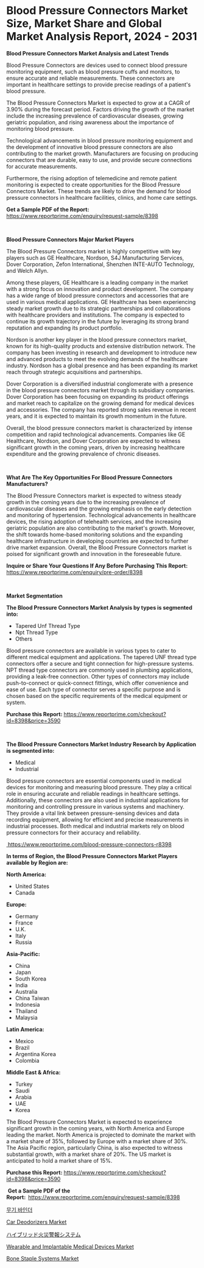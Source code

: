 <p><h1>Blood Pressure Connectors Market Size, Market Share and Global Market Analysis Report, 2024 - 2031</h1></p><p><strong>Blood Pressure Connectors Market Analysis and Latest Trends</strong></p>
<p><p>Blood Pressure Connectors are devices used to connect blood pressure monitoring equipment, such as blood pressure cuffs and monitors, to ensure accurate and reliable measurements. These connectors are important in healthcare settings to provide precise readings of a patient's blood pressure.</p><p>The Blood Pressure Connectors Market is expected to grow at a CAGR of 3.90% during the forecast period. Factors driving the growth of the market include the increasing prevalence of cardiovascular diseases, growing geriatric population, and rising awareness about the importance of monitoring blood pressure.</p><p>Technological advancements in blood pressure monitoring equipment and the development of innovative blood pressure connectors are also contributing to the market growth. Manufacturers are focusing on producing connectors that are durable, easy to use, and provide secure connections for accurate measurements.</p><p>Furthermore, the rising adoption of telemedicine and remote patient monitoring is expected to create opportunities for the Blood Pressure Connectors Market. These trends are likely to drive the demand for blood pressure connectors in healthcare facilities, clinics, and home care settings.</p></p>
<p><strong>Get a Sample PDF of the Report:&nbsp;</strong> <a href="https://www.reportprime.com/enquiry/request-sample/8398">https://www.reportprime.com/enquiry/request-sample/8398</a></p>
<p>&nbsp;</p>
<p><strong>Blood Pressure Connectors Major Market Players</strong></p>
<p><p>The Blood Pressure Connectors market is highly competitive with key players such as GE Healthcare, Nordson, S4J Manufacturing Services, Dover Corporation, Zefon International, Shenzhen INTE-AUTO Technology, and Welch Allyn. </p><p>Among these players, GE Healthcare is a leading company in the market with a strong focus on innovation and product development. The company has a wide range of blood pressure connectors and accessories that are used in various medical applications. GE Healthcare has been experiencing steady market growth due to its strategic partnerships and collaborations with healthcare providers and institutions. The company is expected to continue its growth trajectory in the future by leveraging its strong brand reputation and expanding its product portfolio.</p><p>Nordson is another key player in the blood pressure connectors market, known for its high-quality products and extensive distribution network. The company has been investing in research and development to introduce new and advanced products to meet the evolving demands of the healthcare industry. Nordson has a global presence and has been expanding its market reach through strategic acquisitions and partnerships.</p><p>Dover Corporation is a diversified industrial conglomerate with a presence in the blood pressure connectors market through its subsidiary companies. Dover Corporation has been focusing on expanding its product offerings and market reach to capitalize on the growing demand for medical devices and accessories. The company has reported strong sales revenue in recent years, and it is expected to maintain its growth momentum in the future.</p><p>Overall, the blood pressure connectors market is characterized by intense competition and rapid technological advancements. Companies like GE Healthcare, Nordson, and Dover Corporation are expected to witness significant growth in the coming years, driven by increasing healthcare expenditure and the growing prevalence of chronic diseases.</p></p>
<p>&nbsp;</p>
<p><strong>What Are The Key Opportunities For Blood Pressure Connectors Manufacturers?</strong></p>
<p><p>The Blood Pressure Connectors market is expected to witness steady growth in the coming years due to the increasing prevalence of cardiovascular diseases and the growing emphasis on the early detection and monitoring of hypertension. Technological advancements in healthcare devices, the rising adoption of telehealth services, and the increasing geriatric population are also contributing to the market's growth. Moreover, the shift towards home-based monitoring solutions and the expanding healthcare infrastructure in developing countries are expected to further drive market expansion. Overall, the Blood Pressure Connectors market is poised for significant growth and innovation in the foreseeable future.</p></p>
<p><strong>Inquire or Share Your Questions If Any Before Purchasing This Report:</strong> <a href="https://www.reportprime.com/enquiry/pre-order/8398">https://www.reportprime.com/enquiry/pre-order/8398</a></p>
<p>&nbsp;</p>
<p><strong>Market Segmentation</strong></p>
<p><strong>The Blood Pressure Connectors Market Analysis by types is segmented into:</strong></p>
<p><ul><li>Tapered Unf Thread Type</li><li>Npt Thread Type</li><li>Others</li></ul></p>
<p><p>Blood pressure connectors are available in various types to cater to different medical equipment and applications. The tapered UNF thread type connectors offer a secure and tight connection for high-pressure systems. NPT thread type connectors are commonly used in plumbing applications, providing a leak-free connection. Other types of connectors may include push-to-connect or quick-connect fittings, which offer convenience and ease of use. Each type of connector serves a specific purpose and is chosen based on the specific requirements of the medical equipment or system.</p></p>
<p><strong>Purchase this Report:&nbsp;</strong><a href="https://www.reportprime.com/checkout?id=8398&price=3590">https://www.reportprime.com/checkout?id=8398&price=3590</a></p>
<p>&nbsp;</p>
<p><strong>The Blood Pressure Connectors Market Industry Research by Application is segmented into:</strong></p>
<p><ul><li>Medical</li><li>Industrial</li></ul></p>
<p><p>Blood pressure connectors are essential components used in medical devices for monitoring and measuring blood pressure. They play a critical role in ensuring accurate and reliable readings in healthcare settings. Additionally, these connectors are also used in industrial applications for monitoring and controlling pressure in various systems and machinery. They provide a vital link between pressure-sensing devices and data recording equipment, allowing for efficient and precise measurements in industrial processes. Both medical and industrial markets rely on blood pressure connectors for their accuracy and reliability.</p></p>
<p><a href="https://www.reportprime.com/blood-pressure-connectors-r8398">&nbsp;https://www.reportprime.com/blood-pressure-connectors-r8398</a></p>
<p><strong>In terms of Region, the Blood Pressure Connectors Market Players available by Region are:</strong></p>
<p>
    <p> <strong> North America: </strong>
        <ul>
            <li>United States</li>
            <li>Canada</li>
        </ul>
        </p> 
    <p> <strong> Europe: </strong>
        <ul>
            <li>Germany</li>
            <li>France</li>
            <li>U.K.</li>
            <li>Italy</li>
            <li>Russia</li>
        </ul>
        </p> 
    <p> <strong> Asia-Pacific: </strong>
        <ul>
            <li>China</li>
            <li>Japan</li>
            <li>South Korea</li>
            <li>India</li>
            <li>Australia</li>
            <li>China Taiwan</li>
            <li>Indonesia</li>
            <li>Thailand</li>
            <li>Malaysia</li>
        </ul>
        </p> 
    <p> <strong> Latin America: </strong>
        <ul>
            <li>Mexico</li>
            <li>Brazil</li>
            <li>Argentina Korea</li>
            <li>Colombia</li>
        </ul>
        </p> 
    <p> <strong> Middle East & Africa: </strong>
        <ul>
            <li>Turkey</li>
            <li>Saudi</li>
            <li>Arabia</li>
            <li>UAE</li>
            <li>Korea</li>
        </ul>
    </p>
    </p>
<p><p>The Blood Pressure Connectors Market is expected to experience significant growth in the coming years, with North America and Europe leading the market. North America is projected to dominate the market with a market share of 35%, followed by Europe with a market share of 30%. The Asia Pacific region, particularly China, is also expected to witness substantial growth, with a market share of 20%. The US market is anticipated to hold a market share of 15%.</p></p>
<p><strong>Purchase this Report: </strong><a href="https://www.reportprime.com/checkout?id=8398&price=3590">https://www.reportprime.com/checkout?id=8398&price=3590</a></p>
<p>&nbsp;<strong>Get a Sample PDF of the Report:&nbsp;&nbsp;</strong><a href="https://www.reportprime.com/enquiry/request-sample/8398">https://www.reportprime.com/enquiry/request-sample/8398</a></p>
<p><strong></strong></p>
<p><p><a href="https://github.com/vseigx30c9a1j/Market-Research-Report-List-2/blob/main/999524573060.md">무기 바인더</a></p><p><a href="https://issuu.com/reportprime-2/docs/car-deodorizers-market-size-2030.pptx">Car Deodorizers Market</a></p><p><a href="https://github.com/dzy793153605/Market-Research-Report-List-2/blob/main/446176477291.md">ハイブリッド火災警報システム</a></p><p><a href="https://github.com/jodemen/Market-Research-Report-List-2/blob/main/wearable-and-implantable-medical-devices-market.md">Wearable and Implantable Medical Devices Market</a></p><p><a href="https://github.com/Sarissaschmalingtr6fz2739/Market-Research-Report-List-2/blob/main/bone-staple-systems-market.md">Bone Staple Systems Market</a></p></p>